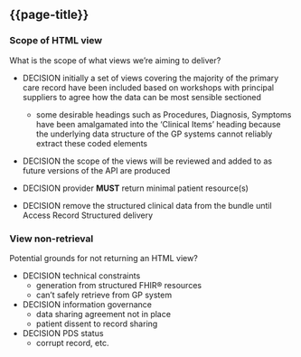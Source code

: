 ## {{page-title}}

### Scope of HTML view
What is the scope of what views we’re aiming to deliver?
- <span class="label label-info">DECISION</span> initially a set of views covering the majority of the primary care record have been included based on workshops with principal suppliers to agree how the data can be most sensible sectioned   
    
    - some desirable headings such as Procedures, Diagnosis, Symptoms have been amalgamated into the ‘Clinical Items’ heading because the underlying data structure of the GP systems cannot reliably extract these coded elements
- <span class="label label-info">DECISION</span> the scope of the views will be reviewed and added to as future versions of the API are produced
- <span class="label label-info">DECISION</span> provider **MUST** return minimal patient resource(s)
- <span class="label label-info">DECISION</span> remove the structured clinical data from the bundle until Access Record Structured delivery

### View non-retrieval
Potential grounds for not returning an HTML view?
- <span class="label label-info">DECISION</span> technical constraints 
    - generation from structured FHIR® resources
    - can’t safely retrieve from GP system
- <span class="label label-info">DECISION</span> information governance 
    - data sharing agreement not in place
    - patient dissent to record sharing
- <span class="label label-info">DECISION</span> PDS status 
    - corrupt record, etc.